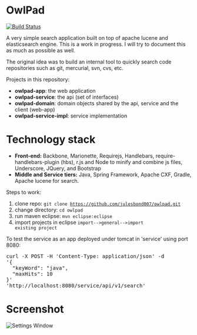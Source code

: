 OwlPad
==========
[![Build Status](https://travis-ci.org/julesbond007/owlpad.svg)](https://travis-ci.org/julesbond007/owlpad)

A very simple search application built on top of apache lucene and elasticsearch engine.  This is a work in progress.  I will try to document this as much as possible as well.

The original idea was to build an internal tool to quickly search code repositories such as git, mercurial, svn, cvs, etc.

Projects in this repository: 

<ul>
<li><b>owlpad-app</b>: the web application</li>
<li><b>owlpad-service</b>: the api (set of interfaces)</li>
<li><b>owlpad-domain</b>: domain objects shared by the api, service and the client (web-app)</li>
<li><b>owlpad-service-impl</b>: service implementation</li>
</ul>

Technology stack
================
<ul>
<li><b>Front-end:</b> Backbone, Marionette, Requirejs, Handlebars, require-handlebars-plugin (hbs), r.js and Node to minify and combine js files, Underscore, JQuery, and Bootstrap</li>
<li><b>Middle and Service tiers:</b> Java, Spring Framework, Apache CXF, Gradle, Apache lucene for search.</li>
</ul>

Steps to work:

1. clone repo: <code>git clone https://github.com/julesbond007/owlpad.git</code>
2. change directory: <code>cd owlpad</code>
3. run maven eclipse: <code>mvn eclipse:eclipse</code>
4. import projects in eclipse <code>import-->general-->import existing project</code>

<p>To test the service as an app deployed under tomcat in 'service' using port 8080:</p>

<pre>curl -X POST -H 'Content-Type: application/json' -d 
'{
  "keyWord": "java",
  "maxHits": 10
}' 
'http://localhost:8080/service/api/v1/search'
</pre>

Screenshot
==========
![Settings Window](https://raw.github.com/julesbond007/owlpad/master/owlpad-app/src/main/webapp/resources/img/screenshot.png)
